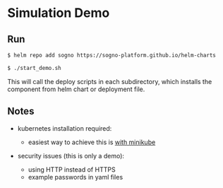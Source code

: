 # Simulation Demo

## Run

```bash
$ helm repo add sogno https://sogno-platform.github.io/helm-charts
```

```bash
$ ./start_demo.sh
```

This will call the deploy scripts in each subdirectory, which installs the component from helm chart or deployment file.

## Notes

 - kubernetes installation required:
   * easiest way to achieve this is [with minikube](https://minikube.sigs.k8s.io/docs/start/)

 - security issues (this is only a demo):
   * using HTTP instead of HTTPS
   * example passwords in yaml files


